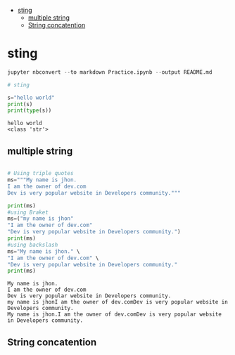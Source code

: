 - [sting](#sting)
  - [multiple string](#multiple-string)
  - [String concatention](#string-concatention)

# sting

```python
jupyter nbconvert --to markdown Practice.ipynb --output README.md

```

```python
# sting

s="hello world"
print(s)
print(type(s))
```

    hello world
    <class 'str'>

## multiple string

```python

# Using triple quotes
ms="""My name is jhon.
I am the owner of dev.com
Dev is very popular website in Developers community."""

print(ms)
#using Braket
ms=("my name is jhon"
"I am the owner of dev.com"
"Dev is very popular website in Developers community.")
print(ms)
#using backslash
ms="My name is jhon." \
"I am the owner of dev.com" \
"Dev is very popular website in Developers community."
print(ms)
```

    My name is jhon.
    I am the owner of dev.com
    Dev is very popular website in Developers community.
    my name is jhonI am the owner of dev.comDev is very popular website in Developers community.
    My name is jhon.I am the owner of dev.comDev is very popular website in Developers community.

## String concatention

```python

```

